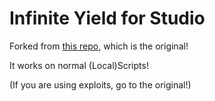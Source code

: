 # Infinite Yield for Studio
Forked from [this repo,](https://github.com/EdgeIY/infiniteyield) which is the original!

It works on normal (Local)Scripts!

(If you are using exploits, go to the original!)
